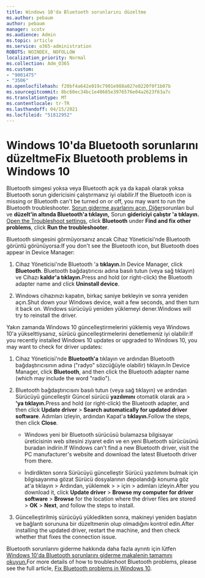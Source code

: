 ```yaml
---
title: Windows 10'da Bluetooth sorunlarını düzeltme
ms.author: pebaum
author: pebaum
manager: scotv
ms.audience: Admin
ms.topic: article
ms.service: o365-administration
ROBOTS: NOINDEX, NOFOLLOW
localization_priority: Normal
ms.collection: Adm_O365
ms.custom:
- "9001475"
- "3506"
ms.openlocfilehash: f20bf4a642e019c7901e988a027e0220f0f1b07b
ms.sourcegitcommit: 8bc60ec34bc1e40685e3976576e04a2623f63a7c
ms.translationtype: MT
ms.contentlocale: tr-TR
ms.lasthandoff: 04/15/2021
ms.locfileid: "51812952"
---
```

# <a name="fix-bluetooth-problems-in-windows-10"></a><span data-ttu-id="2e7e2-102">Windows 10'da Bluetooth sorunlarını düzeltme</span><span class="sxs-lookup"><span data-stu-id="2e7e2-102">Fix Bluetooth problems in Windows 10</span></span>

<span data-ttu-id="2e7e2-103">Bluetooth simgesi yoksa veya Bluetooth açık ya da kapalı olarak yoksa Bluetooth sorun gidericisini çalıştırmanız iyi olabilir.</span><span class="sxs-lookup"><span data-stu-id="2e7e2-103">If the Bluetooth icon is missing or Bluetooth can't be turned on or off, you may want to run the Bluetooth troubleshooter.</span></span> <span data-ttu-id="2e7e2-104">[Sorun giderme ayarlarını açın, Diğer](ms-settings:troubleshoot)sorunları bul ve **düzelt'in altında Bluetooth'a tıklayın,** Sorun **gidericiyi çalıştır 'a tıklayın.** </span><span class="sxs-lookup"><span data-stu-id="2e7e2-104">[Open the Troubleshoot settings](ms-settings:troubleshoot), click **Bluetooth** under **Find and fix other problems**, click **Run the troubleshooter**.</span></span>

<span data-ttu-id="2e7e2-105">Bluetooth simgesini görmüyorsanız ancak Cihaz Yöneticisi'nde Bluetooth görüntü görünüyorsa:</span><span class="sxs-lookup"><span data-stu-id="2e7e2-105">If you don't see the Bluetooth icon, but Bluetooth does appear in Device Manager:</span></span>

1. <span data-ttu-id="2e7e2-106">Cihaz Yöneticisi'nde Bluetooth 'a **tıklayın.**</span><span class="sxs-lookup"><span data-stu-id="2e7e2-106">In Device Manager, click **Bluetooth**.</span></span> <span data-ttu-id="2e7e2-107">Bluetooth bağdaştırıcısı adına basılı tutun (veya sağ tıklayın) ve Cihazı **kaldır'a tıklayın.**</span><span class="sxs-lookup"><span data-stu-id="2e7e2-107">Press and hold (or right-click) the Bluetooth adapter name and click **Uninstall device**.</span></span>

2. <span data-ttu-id="2e7e2-108">Windows cihazınızı kapatın, birkaç saniye bekleyin ve sonra yeniden açın.</span><span class="sxs-lookup"><span data-stu-id="2e7e2-108">Shut down your Windows device, wait a few seconds, and then turn it back on.</span></span> <span data-ttu-id="2e7e2-109">Windows sürücüyü yeniden yüklemeyi dener.</span><span class="sxs-lookup"><span data-stu-id="2e7e2-109">Windows will try to reinstall the driver.</span></span>

<span data-ttu-id="2e7e2-110">Yakın zamanda Windows 10 güncelleştirmelerini yüklemiş veya Windows 10'a yükselttiysanız, sürücü güncelleştirmelerini denetlemeniz iyi olabilir:</span><span class="sxs-lookup"><span data-stu-id="2e7e2-110">If you recently installed Windows 10 updates or upgraded to Windows 10, you may want to check for driver updates:</span></span>

1. <span data-ttu-id="2e7e2-111">Cihaz Yöneticisi'nde **Bluetooth'a** tıklayın ve ardından Bluetooth bağdaştırıcısının adına ("radyo" sözcüğüyle olabilir) tıklayın.</span><span class="sxs-lookup"><span data-stu-id="2e7e2-111">In Device Manager, click **Bluetooth**, and then click the Bluetooth adapter name (which may include the word "radio").</span></span>

2. <span data-ttu-id="2e7e2-112">Bluetooth bağdaştırıcısını basılı tutun (veya sağ tıklayın) ve ardından Sürücüyü güncelleştir Güncel sürücü **yazılımını** otomatik olarak ara  >  **'ya tıklayın.**</span><span class="sxs-lookup"><span data-stu-id="2e7e2-112">Press and hold (or right-click) the Bluetooth adapter, and then click **Update driver** > **Search automatically for updated driver software**.</span></span> <span data-ttu-id="2e7e2-113">Adımları izleyin, ardından Kapat'a **tıklayın.**</span><span class="sxs-lookup"><span data-stu-id="2e7e2-113">Follow the steps, then click **Close**.</span></span>

      - <span data-ttu-id="2e7e2-114">Windows yeni bir Bluetooth sürücüsü bulamazsa bilgisayar üreticisinin web sitesini ziyaret edin ve en yeni Bluetooth sürücüsünü buradan indirin.</span><span class="sxs-lookup"><span data-stu-id="2e7e2-114">If Windows can't find a new Bluetooth driver, visit the PC manufacturer's website and download the latest Bluetooth driver from there.</span></span>

    - <span data-ttu-id="2e7e2-115">İndirdikten sonra Sürücüyü güncelleştir Sürücü yazılımını bulmak için bilgisayarıma gözat Sürücü dosyalarının depolandığı konuma göz at'a tıklayın > Ardından, yüklemek  >    >   için   >  adımları izleyin.</span><span class="sxs-lookup"><span data-stu-id="2e7e2-115">After you download it, click **Update driver** > **Browse my computer for driver software** > **Browse** for the location where the driver files are stored > **OK** > **Next**, and follow the steps to install.</span></span>

3. <span data-ttu-id="2e7e2-116">Güncelleştirilmiş sürücüyü yükledikten sonra, makineyi yeniden başlatın ve bağlantı sorununa bir düzeltmenin olup olmadığını kontrol edin.</span><span class="sxs-lookup"><span data-stu-id="2e7e2-116">After installing the updated driver, restart the machine, and then check whether that fixes the connection issue.</span></span>

<span data-ttu-id="2e7e2-117">Bluetooth sorunlarını giderme hakkında daha fazla ayrıntı için lütfen [Windows 10'da Bluetooth sorunlarını giderme makalenin tamamını okuyun.](https://support.microsoft.com/help/14169/windows-10-fix-bluetooth-problems)</span><span class="sxs-lookup"><span data-stu-id="2e7e2-117">For more details of how to troubleshoot Bluetooth problems, please see the full article, [Fix Bluetooth problems in Windows 10](https://support.microsoft.com/help/14169/windows-10-fix-bluetooth-problems).</span></span>
